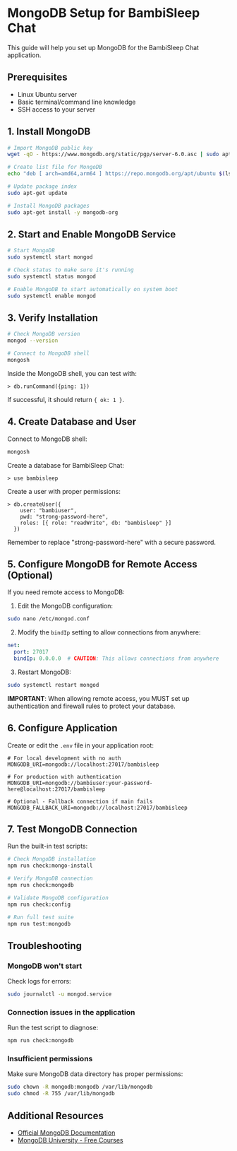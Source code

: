 # MongoDB Setup for BambiSleep Chat

This guide will help you set up MongoDB for the BambiSleep Chat application.

## Prerequisites

- Linux Ubuntu server
- Basic terminal/command line knowledge
- SSH access to your server

## 1. Install MongoDB

```bash
# Import MongoDB public key
wget -qO - https://www.mongodb.org/static/pgp/server-6.0.asc | sudo apt-key add -

# Create list file for MongoDB
echo "deb [ arch=amd64,arm64 ] https://repo.mongodb.org/apt/ubuntu $(lsb_release -cs)/mongodb-org/6.0 multiverse" | sudo tee /etc/apt/sources.list.d/mongodb-org-6.0.list

# Update package index
sudo apt-get update

# Install MongoDB packages
sudo apt-get install -y mongodb-org
```

## 2. Start and Enable MongoDB Service

```bash
# Start MongoDB
sudo systemctl start mongod

# Check status to make sure it's running
sudo systemctl status mongod

# Enable MongoDB to start automatically on system boot
sudo systemctl enable mongod
```

## 3. Verify Installation

```bash
# Check MongoDB version
mongod --version

# Connect to MongoDB shell
mongosh
```

Inside the MongoDB shell, you can test with:

```
> db.runCommand({ping: 1})
```

If successful, it should return `{ ok: 1 }`.

## 4. Create Database and User

Connect to MongoDB shell:

```bash
mongosh
```

Create a database for BambiSleep Chat:

```
> use bambisleep
```

Create a user with proper permissions:

```
> db.createUser({
    user: "bambiuser",
    pwd: "strong-password-here",
    roles: [{ role: "readWrite", db: "bambisleep" }]
  })
```

Remember to replace "strong-password-here" with a secure password.

## 5. Configure MongoDB for Remote Access (Optional)

If you need remote access to MongoDB:

1. Edit the MongoDB configuration:

```bash
sudo nano /etc/mongod.conf
```

2. Modify the `bindIp` setting to allow connections from anywhere:

```yaml
net:
  port: 27017
  bindIp: 0.0.0.0  # CAUTION: This allows connections from anywhere
```

3. Restart MongoDB:

```bash
sudo systemctl restart mongod
```

**IMPORTANT**: When allowing remote access, you MUST set up authentication and firewall rules to protect your database.

## 6. Configure Application

Create or edit the `.env` file in your application root:

```
# For local development with no auth
MONGODB_URI=mongodb://localhost:27017/bambisleep

# For production with authentication
MONGODB_URI=mongodb://bambiuser:your-password-here@localhost:27017/bambisleep

# Optional - Fallback connection if main fails
MONGODB_FALLBACK_URI=mongodb://localhost:27017/bambisleep
```

## 7. Test MongoDB Connection

Run the built-in test scripts:

```bash
# Check MongoDB installation
npm run check:mongo-install

# Verify MongoDB connection
npm run check:mongodb

# Validate MongoDB configuration
npm run check:config

# Run full test suite
npm run test:mongodb
```

## Troubleshooting

### MongoDB won't start

Check logs for errors:
```bash
sudo journalctl -u mongod.service
```

### Connection issues in the application

Run the test script to diagnose:
```bash
npm run check:mongodb
```

### Insufficient permissions

Make sure MongoDB data directory has proper permissions:
```bash
sudo chown -R mongodb:mongodb /var/lib/mongodb
sudo chmod -R 755 /var/lib/mongodb
```

## Additional Resources

- [Official MongoDB Documentation](https://www.mongodb.com/docs/)
- [MongoDB University - Free Courses](https://university.mongodb.com/)
